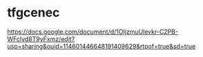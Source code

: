 # tfgcenec
https://docs.google.com/document/d/1OIjzmuUlevkr-C2PB-WFclyd8T9yFxmz/edit?usp=sharing&ouid=114601446648191409629&rtpof=true&sd=true
